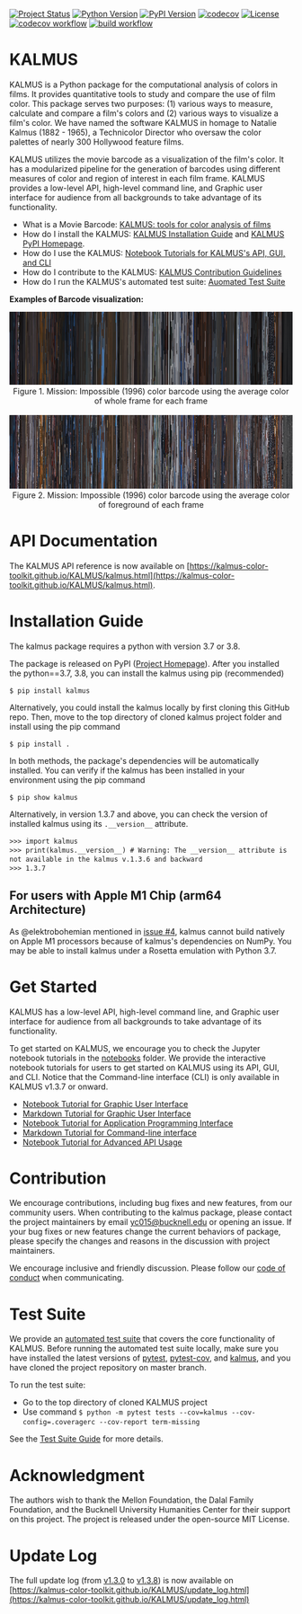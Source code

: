 [![Project Status](https://img.shields.io/pypi/status/kalmus.svg)](https://pypi.org/project/kalmus/)
[![Python Version](https://img.shields.io/pypi/pyversions/kalmus.svg)](https://pypi.org/project/kalmus/)
[![PyPI Version](https://img.shields.io/pypi/v/kalmus.svg)](https://pypi.org/project/kalmus/)
[![codecov](https://codecov.io/gh/KALMUS-Color-Toolkit/KALMUS/branch/master/graph/badge.svg)](https://codecov.io/gh/KALMUS-Color-Toolkit/KALMUS)
[![License](https://img.shields.io/pypi/l/kalmus.svg)](https://pypi.org/project/kalmus/)
[![codecov workflow](https://github.com/KALMUS-Color-Toolkit/KALMUS/actions/workflows/test-codecov.yml/badge.svg)](https://github.com/KALMUS-Color-Toolkit/KALMUS/actions/workflows/test-codecov.yml)
[![build workflow](https://github.com/KALMUS-Color-Toolkit/KALMUS/actions/workflows/python-package.yml/badge.svg)](https://github.com/KALMUS-Color-Toolkit/KALMUS/actions/workflows/python-package.yml)

# KALMUS

KALMUS is a Python package for the computational analysis of colors in films. 
It provides quantitative tools to study and compare the use of film color. 
This package serves two purposes: (1) various ways to measure, calculate and compare a film's colors 
and (2) various ways to visualize a film's color. We have named the software KALMUS in homage to 
Natalie Kalmus (1882 - 1965), a Technicolor Director who oversaw the color palettes of nearly 300 
Hollywood feature films.

KALMUS utilizes the movie barcode as a visualization of the film's color. It has a modularized pipeline for the
 generation of barcodes using different measures of color and region of interest in each film frame. KALMUS provides
 a low-level API, high-level command line, and Graphic user interface for audience from all backgrounds to take
 advantage of its functionality. 

- What is a Movie Barcode: [KALMUS: tools for color analysis of films](paper/joss-paper.md)   
- How do I install the KALMUS: [KALMUS Installation Guide](https://kalmus-color-toolkit.github.io/KALMUS/install.html) 
and [KALMUS PyPI Homepage](https://pypi.org/project/kalmus/).
- How do I use the KALMUS: [Notebook Tutorials for KALMUS's API, GUI, and CLI](notebooks)
- How do I contribute to the KALMUS: [KALMUS Contribution Guidelines](CONTRIBUTING.md)
- How do I run the KALMUS's automated test suite: [Auomated Test Suite](tests/)

**Examples of Barcode visualization:**

<p align="center">
  <img width="" height="" src="notebooks/notebook_figures/mission_barcode_whole_frame_avg.png">
  <br>Figure 1. Mission: Impossible (1996) color barcode using the average color of whole frame for each frame</br>
  <br>
  <img width="" height="" src="notebooks/notebook_figures/mission_barcode_Foreground_avg.png">
  <br>Figure 2. Mission: Impossible (1996) color barcode using the average color of foreground of each frame</br>
</p>

# API Documentation

The KALMUS API reference is now available on 
[https://kalmus-color-toolkit.github.io/KALMUS/kalmus.html](https://kalmus-color-toolkit.github.io/KALMUS/kalmus.html).

# Installation Guide

The kalmus package requires a python with version 3.7 or 3.8.

The package is released on PyPI ([Project Homepage](https://pypi.org/project/kalmus/)). After you installed the
python==3.7, 3.8, you can install the kalmus using pip (recommended)

    $ pip install kalmus


Alternatively, you could install the kalmus locally by first cloning this GitHub repo.
Then, move to the top directory of cloned kalmus project folder and install using the pip command

    $ pip install .

In both methods, the package's dependencies will be automatically installed. You can verify if the kalmus has been
installed in your environment using the pip command

    $ pip show kalmus

Alternatively, in version 1.3.7 and above, you can check the version of installed kalmus using its 
`.__version__` attribute.

```jupyter
>>> import kalmus
>>> print(kalmus.__version__) # Warning: The __version__ attribute is not available in the kalmus v.1.3.6 and backward
>>> 1.3.7 
```

## For users with Apple M1 Chip (arm64 Architecture)

As @elektrobohemian mentioned in [issue #4](https://github.com/KALMUS-Color-Toolkit/KALMUS/issues/4), kalmus cannot build natively on Apple M1 processors because of kalmus's dependencies on NumPy. You may be able to install kalmus under a Rosetta emulation with Python 3.7. 

# Get Started

KALMUS has a low-level API, high-level command line, and Graphic user interface for audience from all 
backgrounds to take advantage of its functionality. 

To get started on KALMUS, we encourage you to check the Jupyter notebook tutorials in the [notebooks](notebooks) 
folder. We provide the interactive notebook tutorials for users to get started on KALMUS using its API, GUI, and CLI. 
Notice that the Command-line interface (CLI) is only available in KALMUS v1.3.7 or onward.

- [Notebook Tutorial for Graphic User Interface](notebooks/user_guide_for_kalmus_gui.ipynb)
- [Markdown Tutorial for Graphic User Interface](notebooks/USAGE_GRAPHIC_USER_INTERFACE.md)
- [Notebook Tutorial for Application Programming Interface](notebooks/user_guide_for_kalmus_api.ipynb)
- [Markdown Tutorial for Command-line interface](notebooks/USAGE_COMMAND_LINE_UI.md)
- [Notebook Tutorial for Advanced API Usage](notebooks/advanced_guide_for_kalmus_api.ipynb)

# Contribution

We encourage contributions, including bug fixes and new features, from our community users. When contributing to the 
kalmus package, please contact the project maintainers by email <yc015@bucknell.edu> or opening an issue. If 
your bug fixes or new features change the current behaviors of package, please specify the changes and reasons in the 
discussion with project maintainers. 

We encourage inclusive and friendly discussion. Please follow our [code of conduct](CODE_OF_CONDUCT.md) when 
communicating. 

# Test Suite

We provide an [automated test suite](tests/) that covers the core functionality of KALMUS. Before running the automated test suite locally, 
make sure you have installed the latest versions of [pytest](https://pypi.org/project/pytest/), [pytest-cov](https://pypi.org/project/pytest-cov/), 
and [kalmus](https://pypi.org/project/kalmus/), and you have cloned the project repository on master branch. 

To run the test suite:  
- Go to the top directory of cloned KALMUS project
- Use command `$ python -m pytest tests --cov=kalmus --cov-config=.coveragerc --cov-report term-missing`

See the [Test Suite Guide](tests/README.md) for more details.

# Acknowledgment

The authors wish to thank the Mellon Foundation, the Dalal Family Foundation, and the Bucknell University Humanities 
Center for their support on this project. The project is released under the open-source MIT License.

# Update Log

The full update log (from [v1.3.0](https://pypi.org/project/kalmus/1.3.0/) to [v1.3.8](https://pypi.org/project/kalmus/)) 
is now available on [https://kalmus-color-toolkit.github.io/KALMUS/update_log.html](https://kalmus-color-toolkit.github.io/KALMUS/update_log.html)
